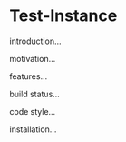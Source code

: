 # Test-Instance

introduction...

motivation...

features...

build status...

code style...

installation...
